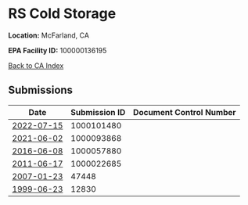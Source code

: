 # RS Cold Storage

**Location:** McFarland, CA

**EPA Facility ID:** 100000136195

[Back to CA Index](../../index.md)

## Submissions

| Date | Submission ID | Document Control Number |
|------|--------------|-------------------------|
| [2022-07-15](submissions/1000101480.md) | 1000101480 |  |
| [2021-06-02](submissions/1000093868.md) | 1000093868 |  |
| [2016-06-08](submissions/1000057880.md) | 1000057880 |  |
| [2011-06-17](submissions/1000022685.md) | 1000022685 |  |
| [2007-01-23](submissions/47448.md) | 47448 |  |
| [1999-06-23](submissions/12830.md) | 12830 |  |
